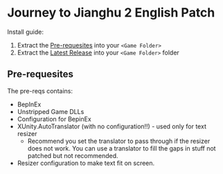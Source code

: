 # Journey to Jianghu 2 English Patch

Install guide:
1. Extract the [Pre-requesites](https://github.com/joshfreitas1984/Xyzj2OverLlm/releases/download/2025.03.01.16.41.zip/Install-Prerequisites-Into-Game-Folder.zip) into your `<Game Folder>`
2. Extract the [Latest Release](https://github.com/joshfreitas1984/Xyzj2OverLlm/releases) into your `<Game Folder>` folder

## Pre-requesites
The pre-reqs contains:
  - BepInEx
  - Unstripped Game DLLs
  - Configuration for BepinEx
  - XUnity.AutoTranslator (with no configuration!!) - used only for text resizer
    - Recommend you set the translator to pass through if the resizer does not work. You can use a translator to fill the gaps in stuff not patched but not recommended.
  - Resizer configuration to make text fit on screen.
  